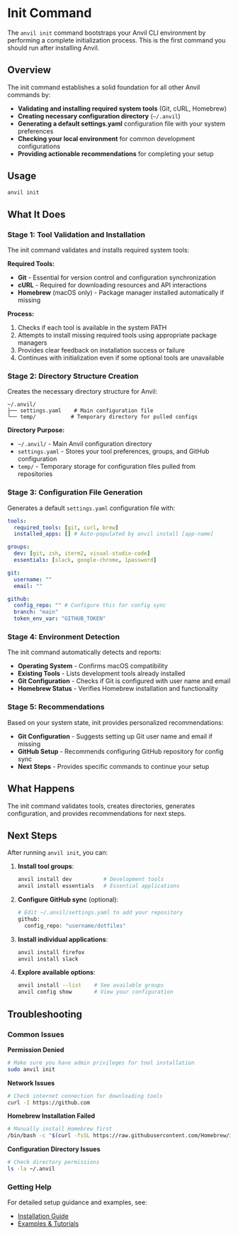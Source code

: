 # Init Command

The `anvil init` command bootstraps your Anvil CLI environment by performing a complete initialization process. This is the first command you should run after installing Anvil.

## Overview

The init command establishes a solid foundation for all other Anvil commands by:

- **Validating and installing required system tools** (Git, cURL, Homebrew)
- **Creating necessary configuration directory** (`~/.anvil`)
- **Generating a default settings.yaml** configuration file with your system preferences
- **Checking your local environment** for common development configurations
- **Providing actionable recommendations** for completing your setup

## Usage

```bash
anvil init
```

## What It Does

### Stage 1: Tool Validation and Installation

The init command validates and installs required system tools:

**Required Tools:**

- **Git** - Essential for version control and configuration synchronization
- **cURL** - Required for downloading resources and API interactions
- **Homebrew** (macOS only) - Package manager installed automatically if missing

**Process:**

1. Checks if each tool is available in the system PATH
2. Attempts to install missing required tools using appropriate package managers
3. Provides clear feedback on installation success or failure
4. Continues with initialization even if some optional tools are unavailable

### Stage 2: Directory Structure Creation

Creates the necessary directory structure for Anvil:

```
~/.anvil/
├── settings.yaml    # Main configuration file
└── temp/           # Temporary directory for pulled configs
```

**Directory Purpose:**

- `~/.anvil/` - Main Anvil configuration directory
- `settings.yaml` - Stores your tool preferences, groups, and GitHub configuration
- `temp/` - Temporary storage for configuration files pulled from repositories

### Stage 3: Configuration File Generation

Generates a default `settings.yaml` configuration file with:

```yaml
tools:
  required_tools: [git, curl, brew]
  installed_apps: [] # Auto-populated by anvil install [app-name]

groups:
  dev: [git, zsh, iterm2, visual-studio-code]
  essentials: [slack, google-chrome, 1password]

git:
  username: ""
  email: ""

github:
  config_repo: "" # Configure this for config sync
  branch: "main"
  token_env_var: "GITHUB_TOKEN"
```

### Stage 4: Environment Detection

The init command automatically detects and reports:

- **Operating System** - Confirms macOS compatibility
- **Existing Tools** - Lists development tools already installed
- **Git Configuration** - Checks if Git is configured with user name and email
- **Homebrew Status** - Verifies Homebrew installation and functionality

### Stage 5: Recommendations

Based on your system state, init provides personalized recommendations:

- **Git Configuration** - Suggests setting up Git user name and email if missing
- **GitHub Setup** - Recommends configuring GitHub repository for config sync
- **Next Steps** - Provides specific commands to continue your setup

## What Happens

The init command validates tools, creates directories, generates configuration, and provides recommendations for next steps.

## Next Steps

After running `anvil init`, you can:

1. **Install tool groups**:

   ```bash
   anvil install dev          # Development tools
   anvil install essentials   # Essential applications
   ```

2. **Configure GitHub sync** (optional):

   ```bash
   # Edit ~/.anvil/settings.yaml to add your repository
   github:
     config_repo: "username/dotfiles"
   ```

3. **Install individual applications**:

   ```bash
   anvil install firefox
   anvil install slack
   ```

4. **Explore available options**:
   ```bash
   anvil install --list    # See available groups
   anvil config show       # View your configuration
   ```

## Troubleshooting

### Common Issues

**Permission Denied**

```bash
# Make sure you have admin privileges for tool installation
sudo anvil init
```

**Network Issues**

```bash
# Check internet connection for downloading tools
curl -I https://github.com
```

**Homebrew Installation Failed**

```bash
# Manually install Homebrew first
/bin/bash -c "$(curl -fsSL https://raw.githubusercontent.com/Homebrew/install/HEAD/install.sh)"
```

**Configuration Directory Issues**

```bash
# Check directory permissions
ls -la ~/.anvil
```

### Getting Help

For detailed setup guidance and examples, see:

- [Installation Guide](INSTALLATION.md)
- [Examples & Tutorials](EXAMPLES.md)
